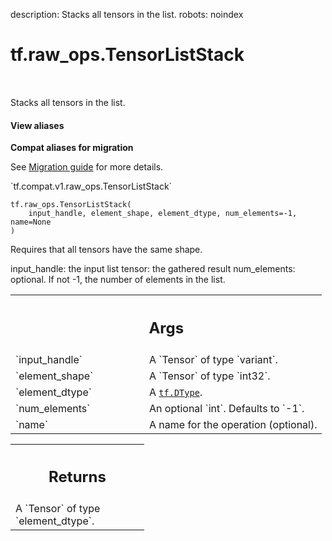 description: Stacks all tensors in the list.
robots: noindex

# tf.raw_ops.TensorListStack

<!-- Insert buttons and diff -->

<table class="tfo-notebook-buttons tfo-api nocontent" align="left">

</table>



Stacks all tensors in the list.


<section class="expandable">
  <h4 class="showalways">View aliases</h4>
  <p>
<b>Compat aliases for migration</b>
<p>See
<a href="https://www.tensorflow.org/guide/migrate">Migration guide</a> for
more details.</p>
<p>`tf.compat.v1.raw_ops.TensorListStack`</p>
</p>
</section>

<pre class="devsite-click-to-copy prettyprint lang-py tfo-signature-link">
<code>tf.raw_ops.TensorListStack(
    input_handle, element_shape, element_dtype, num_elements=-1, name=None
)
</code></pre>



<!-- Placeholder for "Used in" -->

Requires that all tensors have the same shape.

input_handle: the input list
tensor: the gathered result
num_elements: optional. If not -1, the number of elements in the list.

<!-- Tabular view -->
 <table class="responsive fixed orange">
<colgroup><col width="214px"><col></colgroup>
<tr><th colspan="2"><h2 class="add-link">Args</h2></th></tr>

<tr>
<td>
`input_handle`<a id="input_handle"></a>
</td>
<td>
A `Tensor` of type `variant`.
</td>
</tr><tr>
<td>
`element_shape`<a id="element_shape"></a>
</td>
<td>
A `Tensor` of type `int32`.
</td>
</tr><tr>
<td>
`element_dtype`<a id="element_dtype"></a>
</td>
<td>
A <a href="../../tf/dtypes/DType.md"><code>tf.DType</code></a>.
</td>
</tr><tr>
<td>
`num_elements`<a id="num_elements"></a>
</td>
<td>
An optional `int`. Defaults to `-1`.
</td>
</tr><tr>
<td>
`name`<a id="name"></a>
</td>
<td>
A name for the operation (optional).
</td>
</tr>
</table>



<!-- Tabular view -->
 <table class="responsive fixed orange">
<colgroup><col width="214px"><col></colgroup>
<tr><th colspan="2"><h2 class="add-link">Returns</h2></th></tr>
<tr class="alt">
<td colspan="2">
A `Tensor` of type `element_dtype`.
</td>
</tr>

</table>

